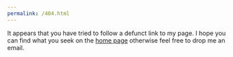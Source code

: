 ```yaml
---
permalink: /404.html
---
```


It appears that you have tried to follow a defunct link to my page.
I hope you can find what you seek on the [home page](index) otherwise feel free to drop me an email.
